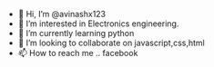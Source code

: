 - 👋 Hi, I’m @avinashx123
- 👀 I’m interested in Electronics engineering.
- 🌱 I’m currently learning python
- 💞️ I’m looking to collaborate on javascript,css,html
- 📫 How to reach me .. facebook

<!---
avinashx123/avinashx123 is a ✨ special ✨ repository because its `README.md` (this file) appears on your GitHub profile.
You can click the Preview link to take a look at your changes.
--->
